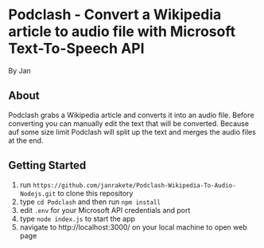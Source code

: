 # Podclash - Convert a Wikipedia article to audio file with Microsoft Text-To-Speech API
By Jan

## About
Podclash grabs a Wikipedia article and converts it into an audio file. Before converting you can manually edit the text that will be converted. Because auf some size limit Podclash will split up the text and merges the audio files at the end.

## Getting Started

1. run `https://github.com/janrakete/Podclash-Wikipedia-To-Audio-Nodejs.git` to clone this repository
2. type `cd Podclash` and then run `npm install`
3. edit `.env` for your Microsoft API credentials and port
4. type `node index.js` to start the app
5.  navigate to http://localhost:3000/ on your local machine to open web page